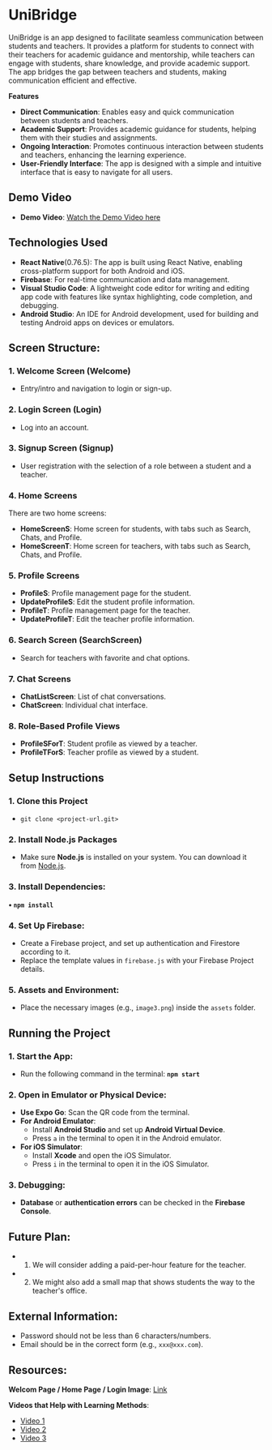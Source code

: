 # UniBridge

UniBridge is an app designed to facilitate seamless communication between students and teachers. It provides a platform for students to connect with their teachers for academic guidance and mentorship, while teachers can engage with students, share knowledge, and provide academic support. The app bridges the gap between teachers and students, making communication efficient and effective.

**Features**
- **Direct Communication**: Enables easy and quick communication between students and teachers.
- **Academic Support**: Provides academic guidance for students, helping them with their studies and assignments.
- **Ongoing Interaction**: Promotes continuous interaction between students and teachers, enhancing the learning experience.
- **User-Friendly Interface**: The app is designed with a simple and intuitive interface that is easy to navigate for all users.
  

## Demo Video

- **Demo Video**: [Watch the Demo Video here](https://youtu.be/8KA-WbdsV5g?si=U338Y28vj383mila)


## Technologies Used

- **React Native**(0.76.5): The app is built using React Native, enabling cross-platform support for both Android and iOS.
- **Firebase**: For real-time communication and data management.
- **Visual Studio Code**:  A lightweight code editor for writing and editing app code with features like syntax highlighting, code completion, and debugging.
- **Android Studio**:   An IDE for Android development, used for building and testing Android apps on devices or emulators.


## Screen Structure:

### 1. Welcome Screen (Welcome)
   - Entry/intro and navigation to login or sign-up.

### 2. Login Screen (Login)
   - Log into an account.

### 3. Signup Screen (Signup)
   - User registration with the selection of a role between a student and a teacher.

### 4. Home Screens
   There are two home screens:
   - **HomeScreenS**: Home screen for students, with tabs such as Search, Chats, and Profile.
   - **HomeScreenT**: Home screen for teachers, with tabs such as Search, Chats, and Profile.

### 5. Profile Screens
   - **ProfileS**: Profile management page for the student.
   - **UpdateProfileS**: Edit the student profile information.
   - **ProfileT**: Profile management page for the teacher.
   - **UpdateProfileT**: Edit the teacher profile information.

### 6. Search Screen (SearchScreen)
   - Search for teachers with favorite and chat options.

### 7. Chat Screens
   - **ChatListScreen**: List of chat conversations.
   - **ChatScreen**: Individual chat interface.

### 8. Role-Based Profile Views
   - **ProfileSForT**: Student profile as viewed by a teacher.
   - **ProfileTForS**: Teacher profile as viewed by a student.

## Setup Instructions

### 1. Clone this Project
- `git clone <project-url.git>`

### 2. Install Node.js Packages
   - Make sure **Node.js** is installed on your system. You can download it from [Node.js](https://nodejs.org/).

### 3. Install Dependencies:
**• `npm install`**

### 4. Set Up Firebase:
-  Create a Firebase project, and set up authentication and Firestore according to it. 
-  Replace the template values in `firebase.js` with your Firebase Project details.

### 5. Assets and Environment:
- Place the necessary images (e.g., `image3.png`) inside the `assets` folder.

## Running the Project

### 1. Start the App:
   - Run the following command in the terminal: **`npm start`**

### 2. Open in Emulator or Physical Device:
   - **Use Expo Go**: Scan the QR code from the terminal.
   - **For Android Emulator**: 
     - Install **Android Studio** and set up **Android Virtual Device**.
     - Press `a` in the terminal to open it in the Android emulator.
   - **For iOS Simulator**: 
     - Install **Xcode** and open the iOS Simulator.
     - Press `i` in the terminal to open it in the iOS Simulator.

### 3. Debugging:
   - **Database** or **authentication errors** can be checked in the **Firebase Console**.

## Future Plan:

- 1. We will consider adding a paid-per-hour feature for the teacher.
- 2. We might also add a small map that shows students the way to the teacher's office.

## External Information:

- Password should not be less than 6 characters/numbers.
- Email should be in the correct form (e.g., `xxx@xxx.com`).

## Resources:

**Welcom Page / Home Page / Login Image**: [Link](https://pin.it/42OQreyi2)

**Videos that Help with Learning Methods**:
- [Video 1](https://youtu.be/ONAVmsGW6-M?si=vlhJk-dk4_ac1ZIo)
- [Video 2](https://youtu.be/U1PIrZBgv0U?si=-HOZdUSmrcPrZwUu)
- [Video 3](https://youtu.be/uA9ejPZiEOw?si=k_BDxV5mX6w59YSg)






